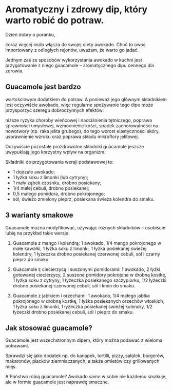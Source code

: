 # Aromatyczny i zdrowy dip, który warto robić do potraw.

Dzień dobry o poranku,

coraz więcej osób włącza do swojej diety awokado. Choć to owoc importowany z odległych rejonów, uważam, że warto go jadać.

Jednym zaś ze sposobów wykorzystania awokado w kuchni jest przygotowanie z niego guacamole – aromatycznego dipu cennego dla zdrowia.

## Guacamole jest bardzo

wartościowym dodatkiem do potraw. A ponieważ jego głównym składnikiem jest oczywiście awokado, więc regularne spożywanie tego dipu może przysporzyć szeregu dobroczynnych efektów:

niższe ryzyka choroby wieńcowej i nadciśnienia tętniczego, poprawa sprawności umysłowej, wzmocnienie kości, spadek zachorowalności na nowotwory (np. raka jelita grubego), do tego wzrost elastyczności skóry, usprawnienie wzroku oraz poprawa składu mikroflory jelitowej.

Oczywiście pozostałe prozdrowotne składniki guacamole jeszcze uwypuklają jego korzystny wpływ na organizm.

Składniki do przygotowania wersji podstawowej to:

- 1 dojrzałe awokado;
- 1 łyżka soku z limonki (lub cytryny);
- 1 mały ząbek czosnku, drobno posiekany;
- 1/4 małej cebuli, drobno posiekanej;
- 0,5 małego pomidora, drobno pokrojonego;
- sól, świeżo zmielony pieprz, posiekana świeża kolendra do smaku.

## 3 warianty smakowe

Guacamole można modyfikować, używając różnych składników – osobiście lubię na przykład takie wersje:

1. Guacamole z mango i kolendrą: 1 awokado, 1/4 mango pokrojonego w małe kawałki, 1 łyżka soku z limonki, 1 łyżka posiekanej świeżej kolendry, 1 łyżeczka drobno posiekanej czerwonej cebuli, sól i czarny pieprz do smaku.

2. Guacamole z ciecierzycą i suszonymi pomidorami: 1 awokado, 2 łyżki gotowanej ciecierzycy, 2 suszone pomidory pokrojone w drobną kostkę, 1 łyżka soku z cytryny, 1 łyżeczka posiekanego szczypiorku, 1/2 łyżeczki drobno posiekanej czerwonej cebuli, sól i kmin do smaku.

3. Guacamole z jabłkiem i orzechami: 1 awokado, 1/4 małego jabłka pokrojonego w drobną kostkę, 1 łyżka posiekanych orzechów włoskich, 1 łyżka soku z limonki, 1 łyżeczka posiekanej świeżej kolendry, 1/2 łyżeczki drobno posiekanej cebuli, sól i pieprz do smaku.

## Jak stosować guacamole?

Guacamole jest wszechstronnym dipem, który można podawać z wieloma potrawami.

Sprawdzi się jako dodatek np. do kanapek, tortilli, pizzy, sałatek, burgerów, makaronów, placków ziemniaczanych, a także omletów czy grillowanych mięs.

A Państwo robią guacamole? Awokado samo w sobie nie każdemu smakuje, ale w formie guacamole jest naprawdę smaczne.
